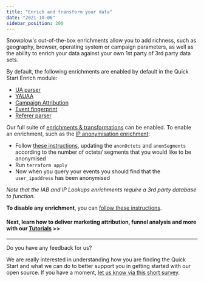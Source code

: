 ```yaml
---
title: "Enrich and transform your data"
date: "2021-10-06"
sidebar_position: 200
---
```


Snowplow's out-of-the-box enrichments allow you to add richness, such as geography, browser, operating system or campaign parameters, as well as the ability to enrich your data against your own 1st party of 3rd party data sets.

By default, the following enrichments are enabled by default in the Quick Start Enrich module:

- [UA parser](/docs/enriching-your-data/available-enrichments/ua-parser-enrichment/index.md)
- [YAUAA](/docs/enriching-your-data/available-enrichments/yauaa-enrichment/index.md)
- [Campaign Attribution](/docs/enriching-your-data/available-enrichments/campaign-attribution-enrichment/index.md)
- [Event fingerprint](/docs/enriching-your-data/available-enrichments/event-fingerprint-enrichment/index.md)
- [Referer parser](/docs/enriching-your-data/available-enrichments/referrer-parser-enrichment/index.md)

Our full suite of [enrichments & transformations](/docs/enriching-your-data/available-enrichments/index.md) can be enabled. To enable an enrichment, such as the [IP anonymisation enrichment](/docs/enriching-your-data/available-enrichments/ip-anonymization-enrichment/index.md):

- Follow [these instructions](https://github.com/snowplow-devops/terraform-aws-enrich-kinesis-ec2#inserting-custom-enrichments), updating the `anonOctets` and `anonSegments` according to the number of octets/ segments that you would like to be anonymised
- Run `terraform apply`
- Now when you query your events you should find that the `user_ipaddress` has been anonymised

_Note that the IAB and IP Lookups enrichments require a 3rd party database to function._

**To disable any enrichment**, you can [follow these instructions](https://github.com/snowplow-devops/terraform-aws-enrich-kinesis-ec2#disabling-default-enrichments).

#### Next, learn how to deliver marketing attribution, funnel analysis and more with our [Tutorials](/docs/open-source-quick-start/further-exploration/tutorials/index.md) >>

---

Do you have any feedback for us?

We are really interested in understanding how you are finding the Quick Start and what we can do to better support you in getting started with our open source. If you have a moment, [let us know via this short survey](https://forms.gle/rKEqpFxwTfLjhQzR6).
